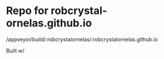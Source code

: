 # Repo for robcrystal-ornelas.github.io

/appveyor/build/:robcrystalornelas/:robcrystalornelas.github.io

Built w/ 

